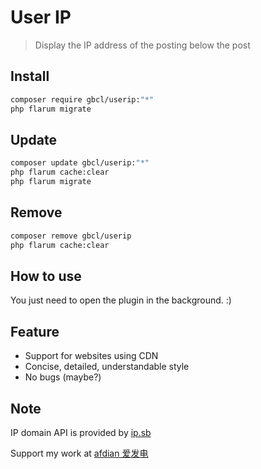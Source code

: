 # User IP

> Display the IP address of the posting below the post

## Install

```sh
composer require gbcl/userip:"*"
php flarum migrate
```

## Update

```sh
composer update gbcl/userip:"*"
php flarum cache:clear
php flarum migrate
```

## Remove

```sh
composer remove gbcl/userip
php flarum cache:clear
```

## How to use

You just need to open the plugin in the background. :)

## Feature

- Support for websites using CDN
- Concise, detailed, understandable style
- No bugs (maybe?)

## Note

IP domain API is provided by [ip.sb](https://ip.sb)

Support my work at [afdian 爱发电](https://afd.gbclstudio.cn)
